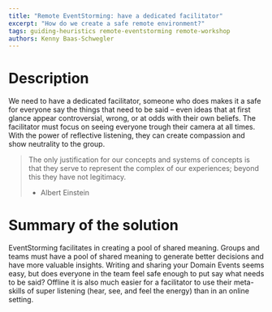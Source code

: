 ```yaml
---
title: "Remote EventStorming: have a dedicated facilitator"
excerpt: "How do we create a safe remote environment?"
tags: guiding-heuristics remote-eventstorming remote-workshop
authors: Kenny Baas-Schwegler
---
```


# Description

We need to have a dedicated facilitator, someone who does makes it a safe for everyone say the things that need to be said – even ideas that at first glance appear controversial, wrong, or at odds with their own beliefs. The facilitator must focus on seeing everyone trough their camera at all times. With the power of reflective listening, they can create compassion and show neutrality to the group.

> The only justification for our concepts and systems of concepts is that they serve to represent the complex of our experiences; beyond this they have not legitimacy.
> - Albert Einstein

# Summary of the solution

EventStorming facilitates in creating a pool of shared meaning. Groups and teams must have a pool of shared meaning to generate better decisions and have more valuable insights. Writing and sharing your Domain Events seems easy, but does everyone in the team feel safe enough to put say what needs to be said? Offline it is also much easier for a facilitator to use their meta-skills of super listening (hear, see, and feel the energy) than in an online setting. 
